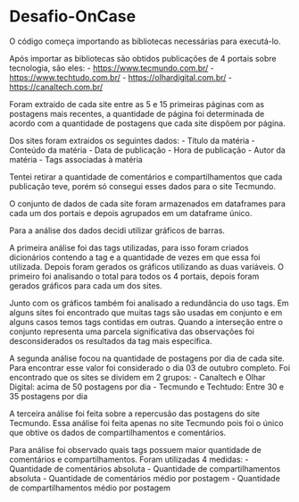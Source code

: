 # Desafio-OnCase

O código começa importando as bibliotecas necessárias para executá-lo.

Após importar as bibliotecas são obtidos publicações de 4 portais sobre tecnologia, são eles:
	- https://www.tecmundo.com.br/
	- https://www.techtudo.com.br/
	- https://olhardigital.com.br/
	- https://canaltech.com.br/

Foram extraido de cada site entre as 5 e 15 primeiras páginas com as postagens mais recentes, a quantidade de página foi determinada de acordo com a quantidade de postagens que cada site dispõem por página.

Dos sites foram extraidos os seguintes dados:
	- Título da matéria
	- Conteúdo da matéria
	- Data de publicação
	- Hora de publicação
	- Autor da matéria
	- Tags associadas à matéria

Tentei retirar a quantidade de comentários e compartilhamentos que cada publicação teve, porém só consegui esses dados para o site Tecmundo.

O conjunto de dados de cada site foram armazenados em dataframes para cada um dos portais e depois agrupados em um dataframe único.

Para a análise dos dados decidi utilizar gráficos de barras.

A primeira análise foi das tags utilizadas, para isso foram criados dicionários contendo a tag e a quantidade de vezes em que essa foi utilizada. Depois foram gerados os gráficos utilizando as duas variáveis. O primeiro foi analisando o total para todos os 4 portais, depois foram gerados gráficos para cada um dos sites.

Junto com os gráficos também foi analisado a redundância do uso tags. Em alguns sites foi encontrado que muitas tags são usadas em conjunto e em alguns casos temos tags contidas em outras. Quando a interseção entre o conjunto representa uma parcela significativa das observações foi desconsiderados os resultados da tag mais específica.


A segunda análise focou na quantidade de postagens por dia de cada site. Para encontrar esse valor foi considerado o dia 03 de outubro completo. Foi encontrado que os sites se dividem em 2 grupos: 
	- Canaltech e Olhar Digital: acima de 50 postagens por dia
	- Tecmundo e Techtudo: Entre 30 e 35 postagens por dia

A terceira análise foi feita sobre a repercusão das postagens do site Tecmundo. Essa análise foi feita apenas no site Tecmundo pois foi o único que obtive os dados de compartilhamentos e comentários.

Para análise foi observado quais tags possuem maior quantidade de comentários e compartilhamentos. Foram utilizadas 4 medidas:
	- Quantidade de comentários absoluta
	- Quantidade de compartilhamentos absoluta
	- Quantidade de comentários médio por postagem
	- Quantidade de compartilhamentos médio por postagem
